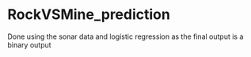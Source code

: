 # RockVSMine_prediction
Done using the sonar data and logistic regression as the final output is a binary output
